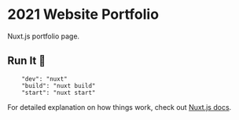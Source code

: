 # 2021 Website Portfolio

Nuxt.js portfolio page.

## Run It 👟
```
    "dev": "nuxt"
    "build": "nuxt build"
    "start": "nuxt start"
```

For detailed explanation on how things work, check out [Nuxt.js docs](https://nuxtjs.org).
